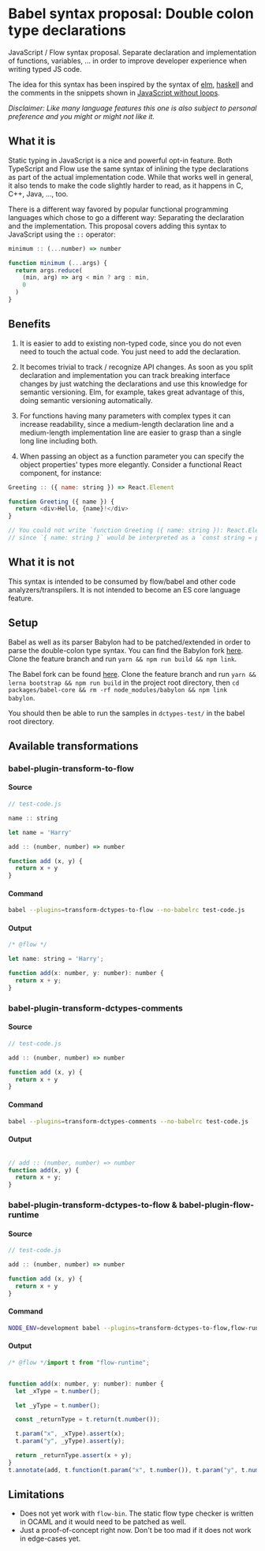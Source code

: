 # Babel syntax proposal: Double colon type declarations

JavaScript / Flow syntax proposal. Separate declaration and implementation of functions, variables, ... in order to improve developer experience when writing typed JS code.

The idea for this syntax has been inspired by the syntax of [elm](http://elm-lang.org/), [haskell](http://www.haskell.org/) and the comments in the snippets shown in [JavaScript without loops](http://jrsinclair.com/articles/2017/javascript-without-loops/).

*Disclaimer: Like many language features this one is also subject to personal preference and you might or might not like it.*


## What it is

Static typing in JavaScript is a nice and powerful opt-in feature. Both TypeScript and Flow use the same syntax of inlining the type declarations as part of the actual implementation code. While that works well in general, it also tends to make the code slightly harder to read, as it happens in C, C++, Java, ..., too.

There is a different way favored by popular functional programming languages which chose to go a different way: Separating the declaration and the implementation. This proposal covers adding this syntax to JavaScript using the `::` operator:

```js
minimum :: (...number) => number

function minimum (...args) {
  return args.reduce(
    (min, arg) => arg < min ? arg : min,
    0
  )
}
```

## Benefits

1. It is easier to add to existing non-typed code, since you do not even need to touch the actual code. You just need to add the declaration.

2. It becomes trivial to track / recognize API changes. As soon as you split declaration and implementation you can track breaking interface changes by just watching the declarations and use this knowledge for semantic versioning. Elm, for example, takes great advantage of this, doing semantic versioning automatically.

3. For functions having many parameters with complex types it can increase readability, since a medium-length declaration line and a medium-length implementation line are easier to grasp than a single long line including both.

4. When passing an object as a function parameter you can specify the object properties' types more elegantly. Consider a functional React component, for instance:

```js
Greeting :: ({ name: string }) => React.Element

function Greeting ({ name }) {
  return <div>Hello, {name}!</div>
}

// You could not write `function Greeting ({ name: string }): React.Element {`,
// since `{ name: string }` would be interpreted as a `const string = props.name`.
```


## What it is not

This syntax is intended to be consumed by flow/babel and other code analyzers/transpilers. It is not intended to become an ES core language feature.


## Setup

Babel as well as its parser Babylon had to be patched/extended in order to parse the double-colon type syntax. You can find the Babylon fork [here](https://github.com/andywer/babylon/tree/feature/dblcolon-types). Clone the feature branch and run `yarn && npm run build && npm link`.

The Babel fork can be found [here](https://github.com/andywer/babel/tree/feature/dctypes). Clone the feature branch and run `yarn && lerna bootstrap && npm run build` in the project root directory, then `cd packages/babel-core && rm -rf node_modules/babylon && npm link babylon`.

You should then be able to run the samples in `dctypes-test/` in the babel root directory.


## Available transformations

### babel-plugin-transform-to-flow

#### Source

```js
// test-code.js

name :: string

let name = 'Harry'

add :: (number, number) => number

function add (x, y) {
  return x + y
}
```

#### Command

```sh
babel --plugins=transform-dctypes-to-flow --no-babelrc test-code.js
```

#### Output

```js
/* @flow */

let name: string = 'Harry';

function add(x: number, y: number): number {
  return x + y;
}
```

### babel-plugin-transform-dctypes-comments

#### Source

```js
// test-code.js

add :: (number, number) => number

function add (x, y) {
  return x + y
}
```

#### Command

```sh
babel --plugins=transform-dctypes-comments --no-babelrc test-code.js
```

#### Output

```js

// add :: (number, number) => number
function add(x, y) {
  return x + y;
}
```

### babel-plugin-transform-dctypes-to-flow & babel-plugin-flow-runtime

#### Source

```js
// test-code.js

add :: (number, number) => number

function add (x, y) {
  return x + y
}
```

#### Command

```sh
NODE_ENV=development babel --plugins=transform-dctypes-to-flow,flow-runtime --no-babelrc test-code.js
```

#### Output

```js
/* @flow */import t from "flow-runtime";


function add(x: number, y: number): number {
  let _xType = t.number();

  let _yType = t.number();

  const _returnType = t.return(t.number());

  t.param("x", _xType).assert(x);
  t.param("y", _yType).assert(y);

  return _returnType.assert(x + y);
}
t.annotate(add, t.function(t.param("x", t.number()), t.param("y", t.number()), t.return(t.number())));
```


## Limitations

- Does not yet work with `flow-bin`. The static flow type checker is written in OCAML and it would need to be patched as well.
- Just a proof-of-concept right now. Don't be too mad if it does not work in edge-cases yet.
